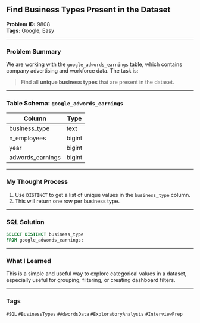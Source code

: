 ## Find Business Types Present in the Dataset

**Problem ID:** 9808  
**Tags:** Google, Easy  


---

### Problem Summary

We are working with the `google_adwords_earnings` table, which contains company advertising and workforce data. The task is:
> Find all **unique business types** that are present in the dataset.

---

### Table Schema: `google_adwords_earnings`

| Column           | Type   |
|------------------|--------|
| business_type    | text   |
| n_employees      | bigint |
| year             | bigint |
| adwords_earnings | bigint |

---

### My Thought Process

1. Use `DISTINCT` to get a list of unique values in the `business_type` column.
2. This will return one row per business type.

---

### SQL Solution

```sql
SELECT DISTINCT business_type
FROM google_adwords_earnings;
```

---

### What I Learned

This is a simple and useful way to explore categorical values in a dataset, especially useful for grouping, filtering, or creating dashboard filters.

---

### Tags
`#SQL` `#BusinessTypes` `#AdwordsData` `#ExploratoryAnalysis` `#InterviewPrep`
